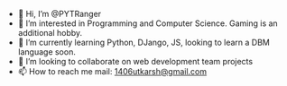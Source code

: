 - 👋 Hi, I’m @PYTRanger
- 👀 I’m interested in Programming and Computer Science. Gaming is an additional hobby.
- 🌱 I’m currently learning Python, DJango, JS, looking to learn a DBM language soon.
- 💞️ I’m looking to collaborate on web development team projects
- 📫 How to reach me mail: 1406utkarsh@gmail.com

<!---
PYTRanger/PYTRanger is a ✨ special ✨ repository because its `README.md` (this file) appears on your GitHub profile.
You can click the Preview link to take a look at your changes.
--->
